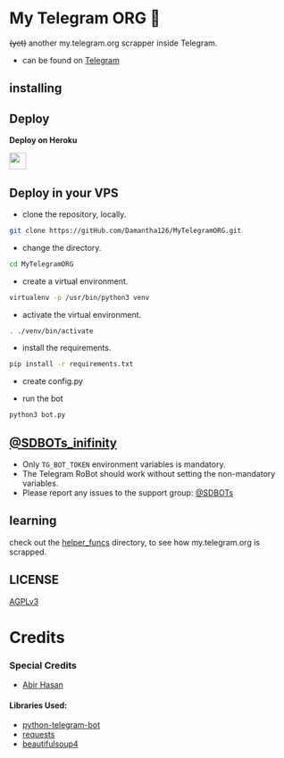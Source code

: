 # My Telegram ORG  🍑

~~(yet)~~ another my.telegram.org scrapper inside Telegram.

- can be found on [Telegram](https://telegram.dog/)

## installing

## Deploy 

<b>Deploy on Heroku</b>
<p align="left">
  <a href="https://heroku.com/deploy?template=https://github.com/navaneethrkrishna/MyTelegramORG">
     <img height="30px" src="https://img.shields.io/badge/Deploy%20To%20Heroku-blueviolet?style=for-the-badge&logo=heroku">
  </a>
</p>

## Deploy in your VPS
- clone the repository, locally.
```sh
git clone https://gitHub.com/Damantha126/MyTelegramORG.git
```

- change the directory.
```sh
cd MyTelegramORG
```

- create a virtual environment.
```sh
virtualenv -p /usr/bin/python3 venv
```

- activate the virtual environment.
```sh
. ./venv/bin/activate
```

- install the requirements.
```sh
pip install -r requirements.txt
```

- create config.py

- run the bot
```sh
python3 bot.py
```

## [@SDBOTs_inifinity](https://t.me/SDBOTs_inifinity)

- Only `TG_BOT_TOKEN` environment variables is mandatory.
- The Telegram RoBot should work without setting the non-mandatory variables.
- Please report any issues to the support group: [@SDBOTs](https://t.me/SDBOTz)


## learning

check out the [helper_funcs](https://github.com/Damantha126/MyTelegramORG/tree/master/helper_funcs) directory, to see how my.telegram.org is scrapped.

## LICENSE
[AGPLv3](https://github.com/Damantha126/MyTelegramORG/tree/master/LICENSE)

# Credits
### Special Credits 
  - [Abir Hasan](https://github.com/AbirHasan2005)

#### Libraries Used:
  - [python-telegram-bot](https://github.com/python-telegram-bot/python-telegram-bot)
  - [requests](https://github.com/psf/requests)
  - [beautifulsoup4](https://pypi.org/project/beautifulsoup4)
